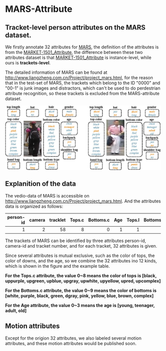 # MARS-Attribute
## Tracket-level person attributes on the MARS dataset.
We firstly annotate 32 attributes for [MARS](http://www.liangzheng.com.cn/1320.pdf), the definition of the attributes is from the [MARKET-1501_Attribute](https://github.com/vana77/Market-1501_Attribute), the difference between these two attributes dataset is that [MARKET-1501_Attribute](https://github.com/vana77/Market-1501_Attribute) is instance-level, while ours is **trackets-level**.

The detailed information of MARS can be found at http://www.liangzheng.com.cn/Project/project_mars.html, for the reason that in the test-set of MARS, the trackets which belong to the ID "0000" and "00-1" is junk images and distractors, which can't be used to do perdestrian attribute recognition, so these trackets is excluded from the MARS-attribute dataset.


![attributes](attr.jpg)


## Explanition of the data
The vedio-data of MARS is accessible on http://www.liangzheng.com.cn/Project/project_mars.html. And the attributes data is organized as follows:

| person-id | camera | tracklet | Tops.c | Bottoms.c | Age | Tops.l | Bottoms.l | shoulder bag | backpack | hat | handbag | hair | gender | Bottoms.t |
| --: | --: | --: | --: | --: | --: | --: | --: | --: | --: | --: | --: | --: | --: | --: |
| 1 | 2 | 58 | 8 | 0 | 1 | 1 | 1 | 0 | 0 | 0 | 0 | 1 | 1 | 0 |


The trackets of MARS can be identified by three attributes person-id, camera-id and tracket number, and for each tracket, 32 attributes is given.

Since several attributes is mutual exclusive, such as the color of tops, the color of downs, and the age, so we combine the 32 attributes ino 12 kinds, which is shown in the figure and the example table.

**For the Tops.c attribute, the value 0~8 means the color of tops is \[black, uppurple, upgreen, upblue, upgray, upwhite, upyellow, upred, upcomplex\]**

**For the Bottoms.c attribute, the value 0~9 means the color of bottoms is \[white, purple, black, green, dgray, pink, yellow, blue, brown, complex\]**

**For the Age attribute, the value 0~3 means the age is \[young, teenager, adult, old\]**

## Motion attributes
Except for the origion 32 attributes, we also labeled several motion attributes, and these motion attributes would be published soon.
